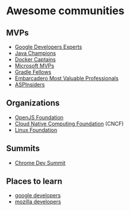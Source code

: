 # Awesome communities

## MVPs

* [Google Developers Experts]()
* [Java Champions]()
* [Docker Captains](https://www.docker.com/community/captains/#:~:text=Docker%20Captain%20is%20a%20distinction,their%20Docker%20knowledge%20with%20others.)
* [Microsoft MVPs]()
* [Gradle Fellows]()
* [Embarcadero Most Valuable Professionals]()
* [ASPInsiders]()

## Organizations

* [OpenJS Foundation](https://openjsf.org/)
* [Cloud Native Computing Foundation](https://www.cncf.io/) (CNCF)
* [Linux Foundation](https://www.linuxfoundation.org/)

## Summits
* [Chrome Dev Summit](https://developer.chrome.com/devsummit/)

## Places to learn
* [google developers](https://developers.google.com/web)
* [mozilla developers](https://developer.mozilla.org/en-US/docs/Web/JavaScript/Reference)

